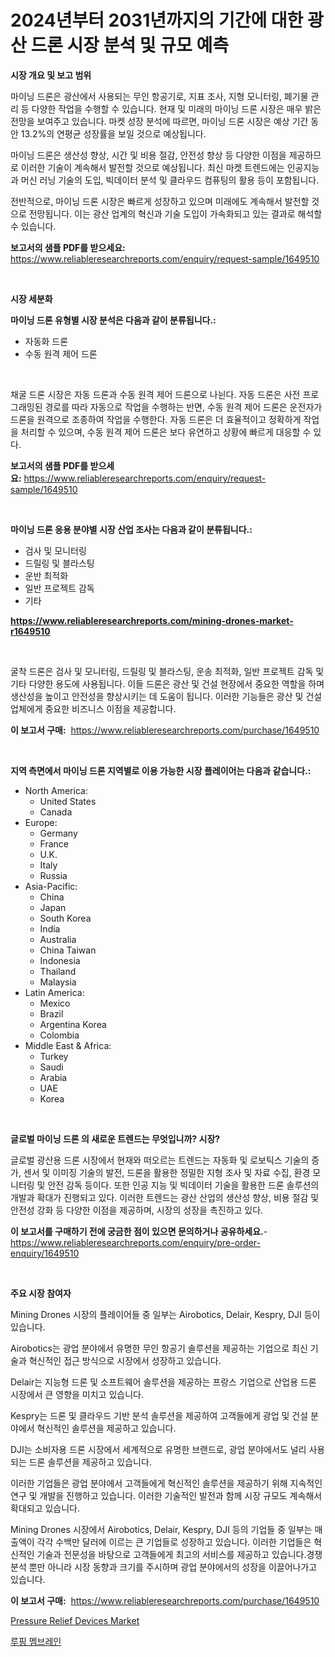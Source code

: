 <p><h1>2024년부터 2031년까지의 기간에 대한 광산 드론 시장 분석 및 규모 예측</h1></p><p><strong>시장 개요 및 보고 범위</strong></p>
<p><p>마이닝 드론은 광산에서 사용되는 무인 항공기로, 지표 조사, 지형 모니터링, 폐기물 관리 등 다양한 작업을 수행할 수 있습니다. 현재 및 미래의 마이닝 드론 시장은 매우 밝은 전망을 보여주고 있습니다. 마켓 성장 분석에 따르면, 마이닝 드론 시장은 예상 기간 동안 13.2%의 연평균 성장률을 보일 것으로 예상됩니다. </p><p>마이닝 드론은 생산성 향상, 시간 및 비용 절감, 안전성 향상 등 다양한 이점을 제공하므로 이러한 기술이 계속해서 발전할 것으로 예상됩니다. 최신 마켓 트렌드에는 인공지능과 머신 러닝 기술의 도입, 빅데이터 분석 및 클라우드 컴퓨팅의 활용 등이 포함됩니다.</p><p>전반적으로, 마이닝 드론 시장은 빠르게 성장하고 있으며 미래에도 계속해서 발전할 것으로 전망됩니다. 이는 광산 업계의 혁신과 기술 도입이 가속화되고 있는 결과로 해석할 수 있습니다.</p></p>
<p><strong>보고서의 샘플 PDF를 받으세요:</strong> <a href="https://www.reliableresearchreports.com/enquiry/request-sample/1649510">https://www.reliableresearchreports.com/enquiry/request-sample/1649510</a></p>
<p>&nbsp;</p>
<p><strong>시장 세분화</strong></p>
<p><strong>마이닝 드론 유형별 시장 분석은 다음과 같이 분류됩니다.:</strong></p>
<p><ul><li>자동화 드론</li><li>수동 원격 제어 드론</li></ul></p>
<p>&nbsp;</p>
<p><p>채굴 드론 시장은 자동 드론과 수동 원격 제어 드론으로 나뉜다. 자동 드론은 사전 프로그래밍된 경로를 따라 자동으로 작업을 수행하는 반면, 수동 원격 제어 드론은 운전자가 드론을 원격으로 조종하여 작업을 수행한다. 자동 드론은 더 효율적이고 정확하게 작업을 처리할 수 있으며, 수동 원격 제어 드론은 보다 유연하고 상황에 빠르게 대응할 수 있다.</p></p>
<p><strong>보고서의 샘플 PDF를 받으세요:</strong>&nbsp;<a href="https://www.reliableresearchreports.com/enquiry/request-sample/1649510">https://www.reliableresearchreports.com/enquiry/request-sample/1649510</a></p>
<p>&nbsp;</p>
<p><strong> 마이닝 드론 응용 분야별 시장 산업 조사는 다음과 같이 분류됩니다.:</strong></p>
<p><ul><li>검사 및 모니터링</li><li>드릴링 및 블라스팅</li><li>운반 최적화</li><li>일반 프로젝트 감독</li><li>기타</li></ul></p>
<p><strong><a href="https://www.reliableresearchreports.com/mining-drones-market-r1649510">https://www.reliableresearchreports.com/mining-drones-market-r1649510</a></strong></p>
<p>&nbsp;</p>
<p><p>굴착 드론은 검사 및 모니터링, 드릴링 및 블라스팅, 운송 최적화, 일반 프로젝트 감독 및 기타 다양한 용도에 사용됩니다. 이들 드론은 광산 및 건설 현장에서 중요한 역할을 하며 생산성을 높이고 안전성을 향상시키는 데 도움이 됩니다. 이러한 기능들은 광산 및 건설업체에게 중요한 비즈니스 이점을 제공합니다.</p></p>
<p><strong>이 보고서 구매:</strong>&nbsp; <a href="https://www.reliableresearchreports.com/purchase/1649510">https://www.reliableresearchreports.com/purchase/1649510</a></p>
<p>&nbsp;</p>
<p><strong>지역 측면에서 마이닝 드론 지역별로 이용 가능한 시장 플레이어는 다음과 같습니다.:</strong></p>
<p><ul>
    <li>
        North America:
        <ul>
            <li>United States</li>
            <li>Canada</li>
        </ul>
    </li>
    <li>
        Europe:
        <ul>
            <li>Germany</li>
            <li>France</li>
            <li>U.K.</li>
            <li>Italy</li>
            <li>Russia</li>
        </ul>
    </li>
    <li>
        Asia-Pacific:
        <ul>
            <li>China</li>
            <li>Japan</li>
            <li>South Korea</li>
            <li>India</li>
            <li>Australia</li>
            <li>China Taiwan</li>
            <li>Indonesia</li>
            <li>Thailand</li>
            <li>Malaysia</li>
        </ul>
    </li>
    <li>
        Latin America:
        <ul>
            <li>Mexico</li>
            <li>Brazil</li>
            <li>Argentina Korea</li>
            <li>Colombia</li>
        </ul>
    </li>
    <li>
        Middle East & Africa:
        <ul>
            <li>Turkey</li>
            <li>Saudi</li>
            <li>Arabia</li>
            <li>UAE</li>
            <li>Korea</li>
        </ul>
    </li>
    </ul></p>
<p>&nbsp;</p>
<p><strong>글로벌 마이닝 드론 의 새로운 트렌드는 무엇입니까? 시장?</strong></p>
<p><p>글로벌 광산용 드론 시장에서 현재와 떠오르는 트렌드는 자동화 및 로보틱스 기술의 증가, 센서 및 이미징 기술의 발전, 드론을 활용한 정밀한 지형 조사 및 자료 수집, 환경 모니터링 및 안전 감독 등이다. 또한 인공 지능 및 빅데이터 기술을 활용한 드론 솔루션의 개발과 확대가 진행되고 있다. 이러한 트렌드는 광산 산업의 생산성 향상, 비용 절감 및 안전성 강화 등 다양한 이점을 제공하며, 시장의 성장을 촉진하고 있다.</p></p>
<p><strong>이 보고서를 구매하기 전에 궁금한 점이 있으면 문의하거나 공유하세요.</strong>- <a href="https://www.reliableresearchreports.com/enquiry/pre-order-enquiry/1649510">https://www.reliableresearchreports.com/enquiry/pre-order-enquiry/1649510</a></p>
<p>&nbsp;</p>
<p><strong>주요 시장 참여자</strong></p>
<p><p>Mining Drones 시장의 플레이어들 중 일부는 Airobotics, Delair, Kespry, DJI 등이 있습니다.</p><p>Airobotics는 광업 분야에서 유명한 무인 항공기 솔루션을 제공하는 기업으로 최신 기술과 혁신적인 접근 방식으로 시장에서 성장하고 있습니다.</p><p>Delair는 지능형 드론 및 소프트웨어 솔루션을 제공하는 프랑스 기업으로 산업용 드론 시장에서 큰 영향을 미치고 있습니다.</p><p>Kespry는 드론 및 클라우드 기반 분석 솔루션을 제공하여 고객들에게 광업 및 건설 분야에서 혁신적인 솔루션을 제공하고 있습니다.</p><p>DJI는 소비자용 드론 시장에서 세계적으로 유명한 브랜드로, 광업 분야에서도 널리 사용되는 드론 솔루션을 제공하고 있습니다.</p><p>이러한 기업들은 광업 분야에서 고객들에게 혁신적인 솔루션을 제공하기 위해 지속적인 연구 및 개발을 진행하고 있습니다. 이러한 기술적인 발전과 함께 시장 규모도 계속해서 확대되고 있습니다.</p><p>Mining Drones 시장에서 Airobotics, Delair, Kespry, DJI 등의 기업들 중 일부는 매출액이 각각 수백만 달러에 이르는 큰 기업들로 성장하고 있습니다. 이러한 기업들은 혁신적인 기술과 전문성을 바탕으로 고객들에게 최고의 서비스를 제공하고 있습니다.경쟁 분석 뿐만 아니라 시장 동향과 크기를 주시하며 광업 분야에서의 성장을 이끌어나가고 있습니다.</p></p>
<p><strong>이 보고서 구매:</strong>&nbsp;&nbsp;<a href="https://www.reliableresearchreports.com/purchase/1649510">https://www.reliableresearchreports.com/purchase/1649510</a></p>
<p><p><a href="https://mire-aunt-385.notion.site/Pressure-Relief-Devices-Market-Exploring-Market-Share-Market-Trends-and-Future-Growth-d2f2f5b09c334f5cbbe6828183ceeff9">Pressure Relief Devices Market</a></p><p><a href="https://medium.com/@johnsonlowe2023_38650/%EC%A7%80%EB%B6%95-%EB%A9%A4%EB%B8%8C%EB%A0%88%EC%9D%B8-%EC%8B%9C%EC%9E%A5-%EA%B7%9C%EB%AA%A8-cagr-%ED%8A%B8%EB%A0%8C%EB%93%9C-2024-2030-e5bbf2abfdf5">루핑 멤브레인</a></p></p>